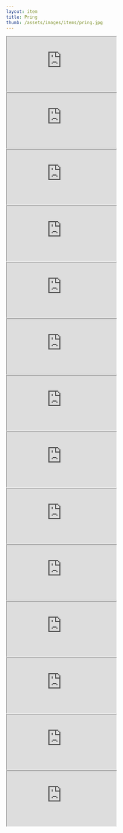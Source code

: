 ```yaml
---
layout: item
title: Pring
thumb: /assets/images/items/pring.jpg
---
```

<iframe onload="" src="http://magic-items.herokuapp.com/item/embed/1"></iframe>
<iframe onload="" src="http://magic-items.herokuapp.com/item/embed/57"></iframe>
<iframe onload="" src="http://magic-items.herokuapp.com/item/embed/77"></iframe>

<iframe onload="" src="http://magic-items.herokuapp.com/item/embed/6"></iframe>
<iframe onload="" src="http://magic-items.herokuapp.com/item/embed/10"></iframe>
<iframe onload="" src="http://magic-items.herokuapp.com/item/embed/25"></iframe>
<iframe onload="" src="http://magic-items.herokuapp.com/item/embed/40"></iframe>
<iframe onload="" src="http://magic-items.herokuapp.com/item/embed/56"></iframe>
<iframe onload="" src="http://magic-items.herokuapp.com/item/embed/85"></iframe>
<iframe onload="" src="http://magic-items.herokuapp.com/item/embed/80"></iframe>
<iframe onload="" src="http://magic-items.herokuapp.com/item/embed/129"></iframe>
<iframe onload="" src="http://magic-items.herokuapp.com/item/embed/146"></iframe>
<iframe onload="" src="http://magic-items.herokuapp.com/item/embed/148"></iframe>
<iframe onload="" src="http://magic-items.herokuapp.com/item/embed/147"></iframe>
